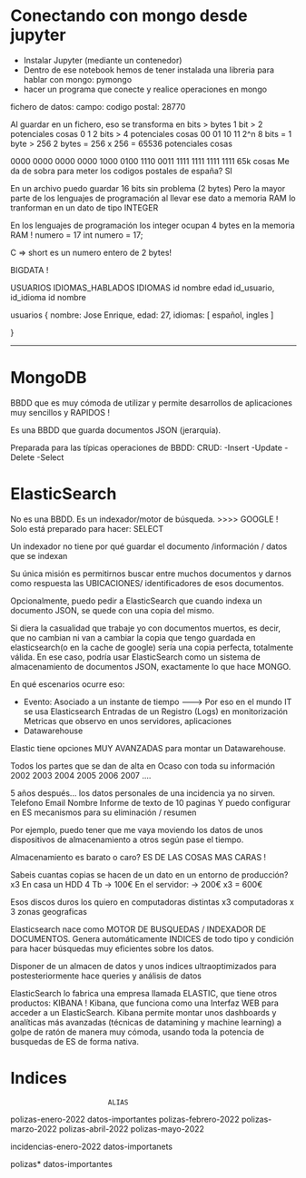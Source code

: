 # Conectando con mongo desde jupyter 

- Instalar Jupyter (mediante un contenedor)
- Dentro de ese notebook hemos de tener instalada una libreria para hablar con mongo: pymongo
- hacer un programa que conecte y realice operaciones en mongo


fichero de datos:
campo: codigo postal: 28770

Al guardar en un fichero, eso se transforma en bits > bytes
1 bit  > 2 potenciales cosas             0   1
2 bits > 4 potenciales cosas             00 01 10 11
2^n
8 bits = 1 byte > 256
2 bytes = 256 x 256 = 65536 potenciales cosas 

0000 0000 0000 0000 
1000 0100 1110 0011 
1111 1111 1111 1111         65k cosas
Me da de sobra para meter los codigos postales de españa? SI 

En un archivo puedo guardar 16 bits sin problema (2 bytes)
Pero la mayor parte de los lenguajes de programación al llevar ese dato a memoria RAM lo tranforman en un 
dato de tipo INTEGER 

En los lenguajes de programación los integer ocupan 4 bytes en la memoria RAM !
numero = 17
int numero = 17;

C => short es un numero entero de 2 bytes!

BIGDATA !


USUARIOS                IDIOMAS_HABLADOS                IDIOMAS
id nombre edad          id_usuario, id_idioma           id nombre

usuarios
{
    nombre: Jose Enrique,
    edad: 27,
    idiomas: [
        español,
        ingles
    ]
    
}

---

# MongoDB

BBDD que es muy cómoda de utilizar y permite desarrollos de aplicaciones muy sencillos y RAPIDOS !

Es una BBDD que guarda documentos JSON (jerarquía).

Preparada para las típicas operaciones de BBDD: CRUD:
-Insert
-Update
-Delete
-Select

# ElasticSearch

No es una BBDD. Es un indexador/motor de búsqueda. >>>> GOOGLE !
Solo está preparado para hacer: SELECT 

Un indexador no tiene por qué guardar el documento /información / datos que se indexan

Su única misión es permitirnos buscar entre muchos documentos y
darnos como respuesta las UBICACIONES/ identificadores de esos documentos.

Opcionalmente, puedo pedir a ElasticSearch que cuando indexa un documento JSON, se quede con una copia del mismo.

Si diera la casualidad que trabaje yo con documentos muertos, es decir, que no cambian ni van a cambiar
la copia que tengo guardada en elasticsearch(o en la cache de google) sería una copia perfecta,
totalmente válida. En ese caso, podría usar ElasticSearch como un sistema de almacenamiento de documentos JSON,
exactamente lo que hace MONGO.

En qué escenarios ocurre eso: 
- Evento: Asociado a un instante de tiempo                  ---> Por eso en el mundo IT se usa Elasticsearch
    Entradas de un Registro (Logs)                               en monitorización
    Metricas que observo en unos servidores, aplicaciones
- Datawarehouse

Elastic tiene opciones MUY AVANZADAS para montar un Datawarehouse.

Todos los partes que se dan de alta en Ocaso con toda su información
2002
2003
2004
2005
2006
2007
....

5 años después... los datos personales de una incidencia ya no sirven.
    Telefono
    Email
    Nombre
    Informe de texto de 10 paginas 
Y puedo configurar en ES mecanismos para su eliminación / resumen

Por ejemplo, puedo tener que me vaya moviendo los datos de unos dispositivos de 
almacenamiento a otros según pase el tiempo.

Almacenamiento es barato o caro? ES DE LAS COSAS MAS CARAS !

Sabeis cuantas copias se hacen de un dato en un entorno de producción? x3 
En casa un HDD 4 Tb -> 100€
En el servidor:     -> 200€ x3 = 600€

Esos discos duros los quiero en computadoras distintas x3 computadoras x 3 zonas geograficas 

Elasticsearch nace como MOTOR DE BUSQUEDAS / INDEXADOR DE DOCUMENTOS.
Genera automáticamente INDICES de todo tipo y condición para hacer búsquedas muy eficientes sobre los datos.

Disponer de un almacen de datos y unos indices ultraoptimizados para postesteriormente hace queries y análisis de datos

ElasticSearch lo fabrica una empresa llamada ELASTIC, que tiene otros productos: KIBANA !
Kibana, que funciona como una Interfaz WEB para acceder a un ElasticSearch.
Kibana permite montar unos dashboards y analíticas más avanzadas (técnicas de datamining y machine learning) 
a golpe de ratón de manera muy cómoda, usando toda la potencia de busquedas de ES de forma nativa.


# Indices
                            ALIAS
polizas-enero-2022          datos-importantes
polizas-febrero-2022
polizas-marzo-2022
polizas-abril-2022
polizas-mayo-2022

incidencias-enero-2022      datos-importanets

polizas*
datos-importantes